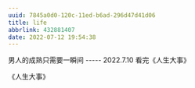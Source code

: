 ```yaml
---
uuid: 7845a0d0-120c-11ed-b6ad-296d47d41d06
title: life
abbrlink: 432881407
date: 2022-07-12 19:54:38
---
```


男人的成熟只需要一瞬间
----- 2022.7.10 看完《人生大事》

《人生大事》

